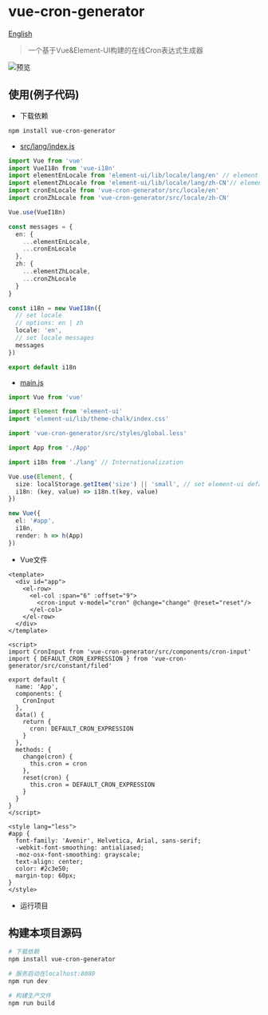 # vue-cron-generator

[English](./README.md)

> 一个基于Vue&Element-UI构建的在线Cron表达式生成器

![预览](https://gitee.com/ldang264/vue-cron-generator/raw/master/resources/snapshot.png)

## 使用(例子代码)
- 下载依赖
``` bash
npm install vue-cron-generator
```

- [src/lang/index.js](https://github.com/attemper/attemper/blob/master/attemper-admin/src/lang/index.js)  
``` typescript
import Vue from 'vue'
import VueI18n from 'vue-i18n'
import elementEnLocale from 'element-ui/lib/locale/lang/en' // element-ui lang
import elementZhLocale from 'element-ui/lib/locale/lang/zh-CN'// element-ui lang
import cronEnLocale from 'vue-cron-generator/src/locale/en'
import cronZhLocale from 'vue-cron-generator/src/locale/zh-CN'

Vue.use(VueI18n)

const messages = {
  en: {
    ...elementEnLocale,
    ...cronEnLocale
  },
  zh: {
    ...elementZhLocale,
    ...cronZhLocale
  }
}

const i18n = new VueI18n({
  // set locale
  // options: en | zh
  locale: 'en',
  // set locale messages
  messages
})

export default i18n

```

- [main.js](https://github.com/attemper/attemper/blob/master/attemper-admin/src/lang/index.js)  
``` typescript
import Vue from 'vue'

import Element from 'element-ui'
import 'element-ui/lib/theme-chalk/index.css'

import 'vue-cron-generator/src/styles/global.less'

import App from './App'

import i18n from './lang' // Internationalization

Vue.use(Element, {
  size: localStorage.getItem('size') || 'small', // set element-ui default size
  i18n: (key, value) => i18n.t(key, value)
})

new Vue({
  el: '#app',
  i18n,
  render: h => h(App)
})

```

- Vue文件

``` vue
<template>
  <div id="app">
    <el-row>
      <el-col :span="6" :offset="9">
        <cron-input v-model="cron" @change="change" @reset="reset"/>
      </el-col>
    </el-row>
  </div>
</template>

<script>
import CronInput from 'vue-cron-generator/src/components/cron-input'
import { DEFAULT_CRON_EXPRESSION } from 'vue-cron-generator/src/constant/filed'

export default {
  name: 'App',
  components: {
    CronInput
  },
  data() {
    return {
      cron: DEFAULT_CRON_EXPRESSION
    }
  },
  methods: {
    change(cron) {
      this.cron = cron
    },
    reset(cron) {
      this.cron = DEFAULT_CRON_EXPRESSION
    }
  }
}
</script>

<style lang="less">
#app {
  font-family: 'Avenir', Helvetica, Arial, sans-serif;
  -webkit-font-smoothing: antialiased;
  -moz-osx-font-smoothing: grayscale;
  text-align: center;
  color: #2c3e50;
  margin-top: 60px;
}
</style>

```

- 运行项目

## 构建本项目源码

``` bash
# 下载依赖
npm install vue-cron-generator

# 服务启动在localhost:8080
npm run dev

# 构建生产文件
npm run build
```

